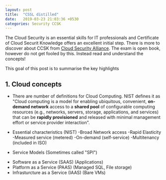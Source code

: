 ```yaml
---
layout: post
title:  "CSSL distilled"
date:   2019-03-23 21:03:36 +0530
categories: Security CCSK
---
```

The Cloud Security is an essential skills for IT professionals and Certificate of Cloud Securit Knowledge offers an excellent initial step. There is more to discover about CCSK from [Cloud Security Alliance](https://cloudsecurityalliance.org/education/ccsk/). The exam is open book, however do not get fooled by this. Instead read and understand the concepts!

This goal of this post is to summarise the key highlights

## 1. Cloud concepts 

* There are number of definitions for Cloud Computing. NIST defines it as "Cloud computing is a model for enabling ubiquitous, convenient, **on-demand network** access to a **shared pool** of configurable computing resources (e.g., networks, servers, storage, applications, and services) that can be **rapidly provisioned** and released with minimal management effort or service provider interaction".

* Essential characteristics (NIST)
 -Broad Network access 
 -Rapid Elasticity
 -Measured service (metered)
 -On-demand (self-service)
 -Multitenancy (included in ISO)

* Service Models (Sometimes called "SPI")
- Software as a Service (SAAS) (Applications)
- Platform as a Service (PAAS) (Managed SQL, File storage)
- Infrasturcture as a Service (IAAS) (Bare VMs)
